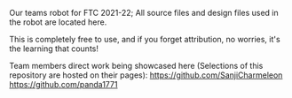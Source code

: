Our teams robot for FTC 2021-22; All source files and design files used in the robot are located here. 

This is completely free to use, and if you forget attribution, no worries, it's the learning that counts!

Team members direct work being showcased here (Selections of this repository are hosted on their pages): 
https://github.com/SanjiCharmeleon
https://github.com/panda1771

